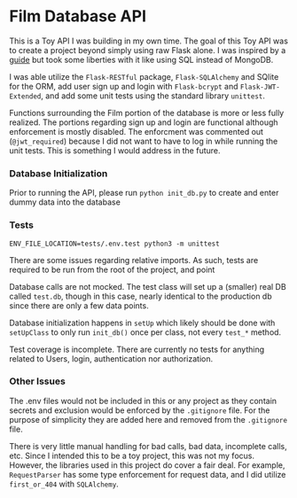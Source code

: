 # Film Database API
This is a Toy API I was building in my own time. The goal of this Toy API was to create a project beyond simply using raw Flask alone. I was inspired by a [guide](https://dev.to/paurakhsharma/series/3672) but took some liberties with it like using SQL instead of MongoDB.

I was able utilize the `Flask-RESTful` package, `Flask-SQLAlchemy` and SQlite for the ORM, add user sign up and login with `Flask-bcrypt` and `Flask-JWT-Extended`, and add some unit tests using the standard library `unittest`.

Functions surrounding the Film portion of the database is more or less fully realized. The portions regarding sign up and login are functional although enforcement is mostly disabled. The enforcment was commented out (`@jwt_required`) because I did not want to have to log in while running the unit tests. This is something I would address in the future.

### Database Initialization
Prior to running the API, please run `python init_db.py` to create and enter dummy data into the database

### Tests
```
ENV_FILE_LOCATION=tests/.env.test python3 -m unittest
```

There are some issues regarding relative imports. As such, tests are required to be run from the root of the project, and point 

Database calls are not mocked. The test class will set up a (smaller) real DB called `test.db`, though in this case, nearly identical to the production db since there are only a few data points.

Database initialization happens in `setUp` which likely should be done with `setUpClass` to only run `init_db()` once per class, not every `test_*` method.

Test coverage is incomplete. There are currently no tests for anything related to Users, login, authentication nor authorization.


### Other Issues
The .env files would not be included in this or any project as they contain secrets and exclusion would be enforced by the `.gitignore` file. For the purpose of simplicity they are added here and removed from the `.gitignore` file.

There is very little manual handling for bad calls, bad data, incomplete calls, etc. Since I intended this to be a toy project, this was not my focus. However, the libraries used in this project do cover a fair deal. For example, `RequestParser` has some type enforcement for request data, and I did utilize `first_or_404` with `SQLAlchemy`.